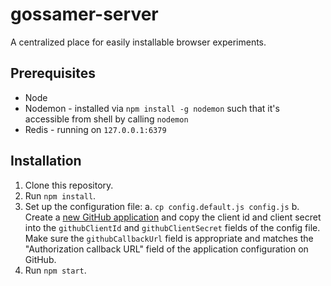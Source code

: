 # gossamer-server

A centralized place for easily installable browser experiments.

## Prerequisites

- Node
- Nodemon - installed via `npm install -g nodemon` such that it's accessible from shell by calling `nodemon`
- Redis - running on `127.0.0.1:6379`

## Installation

1. Clone this repository.
2. Run `npm install`.
3. Set up the configuration file:
   a. `cp config.default.js config.js`
   b. Create a [new GitHub application](https://github.com/settings/applications/new) and copy the client id and client secret into the `githubClientId` and `githubClientSecret` fields of the config file. Make sure the `githubCallbackUrl` field is appropriate and matches the "Authorization callback URL" field of the application configuration on GitHub.
4. Run `npm start`.
